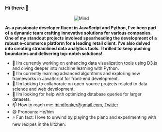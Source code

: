### Hi there 👋
<p align="center">
  <img src="https://pbs.twimg.com/media/GBuW6SLWcAEE9aY.png" alt="Mind">
</p>

**As a passionate developer fluent in JavaScript and Python, I've been part of a dynamic team crafting innovative solutions for various companies. One of my standout projects involved spearheading the development of a robust e-commerce platform for a leading retail client. I've also delved into creating streamlined data analytics tools. Thrilled to keep pushing boundaries and delivering top-notch solutions!**

- 🔭 I’m currently working on enhancing data visualization tools using D3.js and diving deeper into machine learning with Python.
- 🌱 I’m currently learning advanced algorithms and exploring new frameworks in JavaScript for front-end development.
- 👯 I’m looking to collaborate on open-source projects related to data science and web development.
- 🤔 I’m looking for help with optimizing database queries for larger datasets.
- 📫 How to reach me: [mindfonker@gmail.com](mailto:mindfonker@gmail.com), [Twitter](https://twitter.com/mindfonker)
- 😄 Pronouns: He/him
- ⚡ Fun fact: I love to unwind by playing the piano and experimenting with new recipes in the kitchen.
